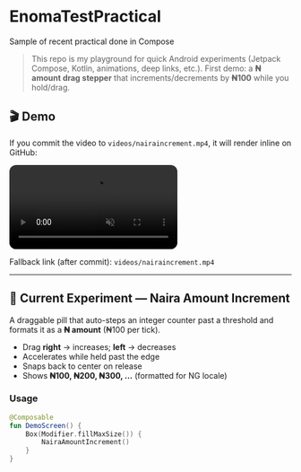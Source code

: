 # EnomaTestPractical
Sample of recent practical done in Compose

> This repo is my playground for quick Android experiments (Jetpack Compose, Kotlin, animations, deep links, etc.).
> First demo: a **₦ amount drag stepper** that increments/decrements by **₦100** while you hold/drag.

## 🎬 Demo
If you commit the video to `videos/nairaincrement.mp4`, it will render inline on GitHub:

<video src="videos/nairaincrement.mp4" controls muted playsinline style="max-width:100%; border-radius:12px;"></video>

Fallback link (after commit): `videos/nairaincrement.mp4`

---

## 🧪 Current Experiment — Naira Amount Increment
A draggable pill that auto-steps an integer counter past a threshold and formats it as a **₦ amount** (₦100 per tick).

- Drag **right** → increases; **left** → decreases
- Accelerates while held past the edge
- Snaps back to center on release
- Shows **₦100, ₦200, ₦300, …** (formatted for NG locale)

### Usage
```kotlin
@Composable
fun DemoScreen() {
    Box(Modifier.fillMaxSize()) {
        NairaAmountIncrement()
    }
}